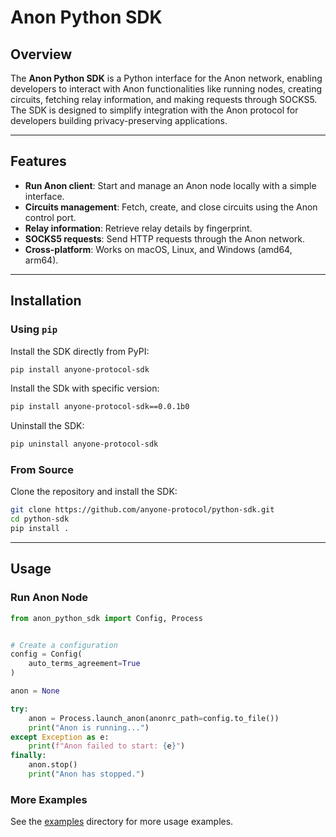 # Anon Python SDK

## Overview

The **Anon Python SDK** is a Python interface for the Anon network, enabling developers to interact with Anon functionalities like running nodes, creating circuits, fetching relay information, and making requests through SOCKS5. The SDK is designed to simplify integration with the Anon protocol for developers building privacy-preserving applications.

---

## Features

- **Run Anon client**: Start and manage an Anon node locally with a simple interface.
- **Circuits management**: Fetch, create, and close circuits using the Anon control port.
- **Relay information**: Retrieve relay details by fingerprint.
- **SOCKS5 requests**: Send HTTP requests through the Anon network.
- **Cross-platform**: Works on macOS, Linux, and Windows (amd64, arm64).

---

## Installation

### Using `pip`

Install the SDK directly from PyPI:

```bash
pip install anyone-protocol-sdk
```

Install the SDk with specific version:

```bash
pip install anyone-protocol-sdk==0.0.1b0
```

Uninstall the SDK:

```bash
pip uninstall anyone-protocol-sdk
```

### From Source

Clone the repository and install the SDK:

```bash
git clone https://github.com/anyone-protocol/python-sdk.git
cd python-sdk
pip install .
```

---

## Usage

### Run Anon Node

```python
from anon_python_sdk import Config, Process


# Create a configuration
config = Config(
    auto_terms_agreement=True
)

anon = None

try:
    anon = Process.launch_anon(anonrc_path=config.to_file())
    print("Anon is running...")
except Exception as e:
    print(f"Anon failed to start: {e}")
finally:
    anon.stop()
    print("Anon has stopped.")
```

### More Examples

See the [examples](examples) directory for more usage examples.

